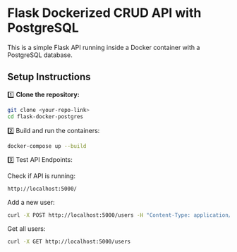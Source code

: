 # Flask Dockerized CRUD API with PostgreSQL
This is a simple Flask API running inside a Docker container with a PostgreSQL database.

## Setup Instructions

1️⃣ **Clone the repository:**
```sh
git clone <your-repo-link>
cd flask-docker-postgres
```
2️⃣ Build and run the containers:
```sh
docker-compose up --build
```
3️⃣ Test API Endpoints:

Check if API is running:
```sh
http://localhost:5000/
```
Add a new user:
```sh
curl -X POST http://localhost:5000/users -H "Content-Type: application/json" -d '{"name": "Ali", "email": "ali@example.com"}'
```
Get all users:
```sh
curl -X GET http://localhost:5000/users
```


